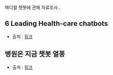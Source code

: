 메디컬 챗봇에 관해 자료조사..

6 Leading Health-care chatbots
---------------------
* 출처 : [링크](https://hitconsultant.net/2018/09/11/healthcare-chatbots-to-watch/#.XzojJS3U2u5)


병원은 지금 챗봇 열풍
-----------------
* 출처 : [링크](http://www.monews.co.kr/news/articleView.html?idxno=111315)
